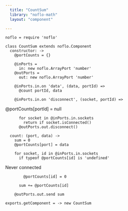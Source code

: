 ```yaml
---
  title: "CountSum"
  library: "noflo-math"
  layout: "component"

---
```


    noflo = require 'noflo'
    
    class CountSum extends noflo.Component
      constructor: ->
        @portCounts = {}
    
        @inPorts =
          in: new noflo.ArrayPort 'number'
        @outPorts =
          out: new noflo.ArrayPort 'number'
    
        @inPorts.in.on 'data', (data, portId) =>
          @count portId, data
    
        @inPorts.in.on 'disconnect', (socket, portId) =>

@portCounts[portId] = null

          for socket in @inPorts.in.sockets
            return if socket.isConnected()
          @outPorts.out.disconnect()
    
      count: (port, data) ->
        sum = 0
        @portCounts[port] = data
    
        for socket, id in @inPorts.in.sockets
          if typeof @portCounts[id] is 'undefined'

Never connected

            @portCounts[id] = 0
    
          sum += @portCounts[id]
    
        @outPorts.out.send sum
    
    exports.getComponent = -> new CountSum
    
